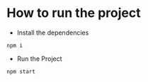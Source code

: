 # How to run the project

* Install the dependencies
```npm
npm i
```

* Run the Project
```npm
npm start
```
